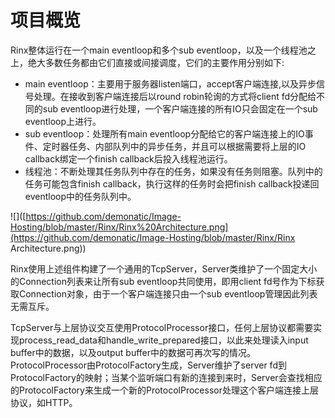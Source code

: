 # 项目概览

Rinx整体运行在一个main eventloop和多个sub eventloop，以及一个线程池之上，绝大多数任务都由它们直接或间接调度，它们的主要作用分别如下:

* main eventloop：主要用于服务器listen端口，accept客户端连接,以及异步信号处理。在接收到客户端连接后以round robin轮询的方式将client fd分配给不同的sub eventloop进行处理，一个客户端连接的所有IO只会固定在一个sub eventloop上进行。
* sub eventloop：处理所有main eventloop分配给它的客户端连接上的IO事件、定时器任务、内部队列中的异步任务，并且可以根据需要将上层的IO callback绑定一个finish callback后投入线程池运行。
* 线程池：不断处理其任务队列中存在的任务，如果没有任务则阻塞。队列中的任务可能包含finish callback，执行这样的任务时会把finish callback投递回eventloop中的任务队列中。

![]([https://github.com/demonatic/Image-Hosting/blob/master/Rinx/Rinx%20Architecture.png](https://github.com/demonatic/Image-Hosting/blob/master/Rinx/Rinx Architecture.png))

Rinx使用上述组件构建了一个通用的TcpServer，Server类维护了一个固定大小的Connection列表来让所有sub eventloop共同使用，即用client fd号作为下标获取Connection对象，由于一个客户端连接只由一个sub eventloop管理因此列表无需互斥。

TcpServer与上层协议交互使用ProtocolProcessor接口，任何上层协议都需要实现process_read_data和handle_write_prepared接口，以此来处理读入input buffer中的数据，以及output buffer中的数据可再次写的情况。ProtocolProcessor由ProtocolFactory生成，Server维护了server fd到ProtocolFactory的映射；当某个监听端口有新的连接到来时，Server会查找相应的ProtocolFactory来生成一个新的ProtocolProcessor处理这个客户端连接上层协议，如HTTP。

